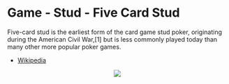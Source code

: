 # Game - Stud - Five Card Stud

Five-card stud is the earliest form of the card game stud poker, originating during the American Civil War,[1] but is less commonly played today than many other more popular poker games. 

 * [Wikipedia](https://en.wikipedia.org/wiki/Five-card_stud)

<p align=center><img src="https://github.com/Ericmas001/BluffinMuffin.Protocol/blob/master/Documentation/Activities/Protocol.Game.Variant.Stud.FiveCardsStud.png"></p>